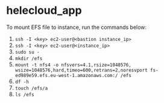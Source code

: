 # helecloud_app



To mount EFS file to instance, run the commands below:

1.  `ssh -I <key> ec2-user@<bastion instance_ip>`
2.  `ssh -I <key> ec2-user@<instance_ip>`
3.  `sudo su -`
4.  `mkdir /efs`
5.  `mount -t nfs4 -o nfsvers=4.1,rsize=1048576, wsize=1048576,hard,timeo=600,retrans=2,noresvport fs-ed989e59.efs.eu-west-1.amazonaws.com:/ /efs`
6.  `df -h`
7.  `touch /efs/a`
8.  `ls /efs`
